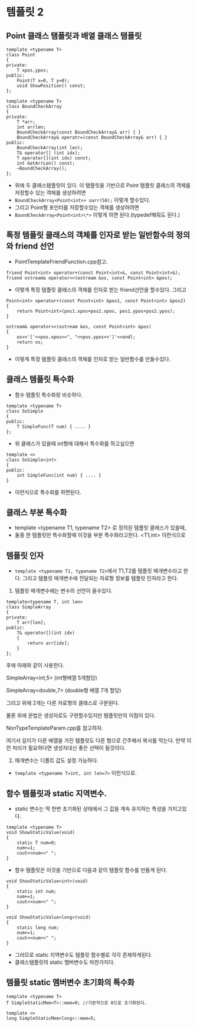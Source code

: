 # 템플릿 2

## Point 클래스 탬플릿과 배열 클래스 탬플릿
```
template <typename T>
class Point
{
private:
    T xpos,ypos;
public:
    Point(T x=0, T y=0);
    void ShowPosition() const;
};

template <typename T>
class BoundCheckArray
{
private:
    T *arr;
    int arrlen;
    BoundCheckArray(const BoundCheckArray& arr) { }
    BoundCheckArray& operatr=(const BoundCheckArray& arr) { }
public:
    BoundCheckArray(int len);
    T& operator[] (int idx);
    T operator[](int idx) const;
    int GetArrLen() const;
    ~BoundCheckArray();
};
```
- 위에 두 클래스탬플릿이 있다. 이 탬플릿을 기반으로 Point<int> 탬플릿 클래스의 객체를 저장할수 있는 객체를 생성하려면
- `BoundCheckArray<Point<int>> oarr(50);` 이렇게 할수있다.
- 그리고 Point<int>형 포인터를 저장할수있는 객체를 생성하려면
- `BoundCheckArray<Point<int>\*>` 이렇게 하면 된다.(typedef해줘도 된다.)

## 특정 템플릿 클래스의 객체를 인자로 받는 일반함수의 정의와 friend 선언
- PointTemplateFriendFunction.cpp참고.
```
friend Point<int> operator+(const Point<int>&, const Point<int>&);
friend ostream& operator<<(ostream &os, const Point<int> &pos);
```
- 이렇게 특정 템플릿 클래스의 객체를 인자로 받는 friend선언을 할수있다. 그리고
```
Point<int> operator+(const Point<int> &pos1, const Point<int> &pos2)
{
    return Point<int>(pos1.xpos+pos2.xpos, pos1.ypos+pos2.ypos);
}

ostream& operator<<(ostream &os, const Point<int> &pos)
{
    os<<'['<<pos.xpos<<", "<<pos.ypos<<']'<<endl;
    return os;
}
```
- 이렇게 특정 템플릿 클래스의 객체를 인자로 받는 일반함수를 만들수있다.

## 클래스 템플릿 특수화
- 함수 템플릿 특수화랑 비슷하다.
```
template <typename T>
class SoSimple
{
public:
    T SimpleFunc(T num) { .... }
};
```
- 위 클래스가 있을때 int형에 대해서 특수화를 하고싶으면
```
template <>
class SoSimple<int>
{
public:
    int SimpleFunc(int num) { .... }
}
```
- 이런식으로 특수화를 하면된다.

## 클래스 부분 특수화
- template <typename T1, typename T2> 로 정의된 템플릿 클래스가 있을때,
- 둘중 한 템플릿만 특수화할때 이것을 부분 특수화라고한다.
<T1,int> 이런식으로

## 템플릿 인자
- `template <typename T1, typename T2>`에서 T1,T2를 템플릿 매개변수라고 한다. 그리고 템플릿 매개변수에 전달되는 자료형 정보를 템플릿 인자라고 한다.

1. 템플릿 매개변수에는 변수의 선언이 올수있다.

```
template<typename T, int len>
class SimpleArray
{
private:
    T arr[len];
public:
    T& operator[](int idx)
    {
        return arr[idx];
    }
};
```
후에 아래와 같이 사용한다.

SimpleArray<int,5> (int형배열 5개할당)

SimpleArray<double,7> (double형 배열 7개 할당)

그리고 위에 2개는 다른 자료형의 클래스로 구분된다.

물론 위에 문법은 생성자로도 구현할수있지만 템플릿만의 이점이 있다.

NonTypeTemplateParam.cpp를 참고하자.

여기서 길이가 다른 배열을 가진 템플릿도 다른 형으로 간주해서 복사를 막는다. 만약 이런 처리가 필요하다면 생성자대신 좋은 선택이 될것이다.

2. 매개변수는 디폴트 값도 설정 가능하다.
- `template <typename T=int, int len=7>` 이런식으로.

## 함수 템플릿과 static 지역변수.
- static 변수는 딱 한번 초기화된 상태에서 그 값을 계속 유지하는 특성을 가지고있다.
```
template <typename T>
void ShowStaticValue(void)
{
    static T num=0;
    num+=1;
    cout<<num<<" ";
}
```
- 함수 템플릿은 이것을 기반으로 다음과 같이 템플릿 함수를 만들게 된다.
```
void ShowStaticValue<int>(void)
{
    static int num;
    num+=1;
    cout<<num<<" ";
}

void ShowStaticValue<long>(void)
{
    static long num;
    num+=1;
    cout<<num<<" ";
}
```
- 그러므로 static 지역변수도 템플릿 함수별로 각각 존재하게된다.
- 클래스템플릿의 static 멤버변수도 마찬가지다.

## 템플릿 static 멤버변수 초기화의 특수화
```
template <typename T>
T SimpleStaticMem<T>::mem=0; //기본적으로 0으로 초기화된다.

template <>
long SimpleStaticMem<long>::mem=5;
```

